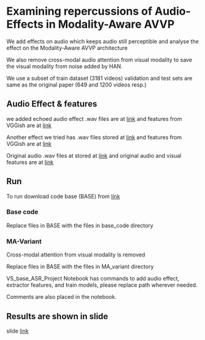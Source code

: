# Examining repercussions of Audio-Effects in Modality-Aware AVVP
We add effects on audio which keeps audio still perceptible and analyse the effect on the Modality-Aware AVVP architecture

We also remove cross-modal audio attention from visual modality to save the visual modality from noise added by HAN.

We use a subset of train dataset (3181 videos) validation and test sets are same as the original paper (649 and 1200 videos resp.)

## Audio Effect & features
we added echoed audio effect .wav files are at [link](https://drive.google.com/drive/folders/1QdZk5WKu_9T3Ld3_zFqyXHwhKZqScnHU?usp=sharing) and features from VGGish are at [link](https://drive.google.com/drive/folders/12h6sHHtHLSq2jQHPUwKqHBykn0KEAFk6?usp=sharing)

Another effect we tried has .wav files stored at [link](https://drive.google.com/drive/folders/1-0U7UO1XopH9sPEiV9miu3sqsqWLwZAF?usp=sharing) and features from VGGish are at [link](https://drive.google.com/drive/folders/1J32nXv-VXK49myCz4cUagEXvfHTYaLsy?usp=sharing)

Original audio .wav files at stored at [link](https://drive.google.com/drive/folders/1-2wU9ZNNvG8KHvtPLRZGGJSbEq_IN-HX?usp=sharing) and original audio and visual features are at [link](https://drive.google.com/file/d/10CeaI1G9uIyz5dKnd7XTeH9-qOehC7CL/view)



## Run 
To run download code base (BASE) from [link](https://github.com/Yu-Wu/Modaily-Aware-Audio-Visual-Video-Parsing)

### Base code 
Replace files in BASE with the files in base_code directory

### MA-Variant
Cross-modal attention from visual modality is removed

Replace files in BASE with the files in MA_variant directory

VS_base_ASR_Project Notebook has commands to add audio effect, extractor features, and train models, please replace path wherever needed.

Comments are also placed in the notebook.

## Results are shown in slide
slide [link](https://docs.google.com/presentation/d/1kGu5utwpC9OzkTf1_3BagzvQ_nQC8j8rvd8GuME_C4o/edit?usp=sharing)
